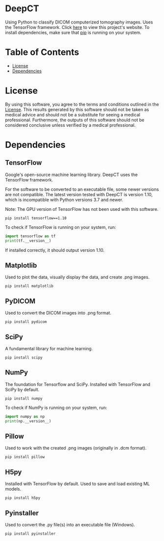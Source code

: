 # DeepCT

Using Python to classify DICOM computerized tomography images. Uses the TensorFlow framework.
Click [here](https://donnellyinitiative.org) to view this project's website.
To install dependencies, make sure that [pip](https://pip.pypa.io/en/stable/installing/) is running on your system.

# Table of Contents

* [License](#license)
* [Dependencies](#dependencies)

<a name="license"/>

# License

By using this software, you agree to the terms and conditions outlined in the [License](https://github.com/aidanelm/donnellyinitiative/blob/master/LICENSE). This results generated by this software should not be taken as medical advice and should not be a substitute for seeing a medical professional. Furthermore, the outputs of this software should not be considered conclusive unless verified by a medical professional.


<a name="dependencies"/>

# Dependencies

## TensorFlow

Google's open-source machine learning library. DeepCT uses the TensorFlow framework.

For the software to be converted to an executable file, some newer versions are not compatible. The latest version tested with DeepCT is version 1.10, which is incompatible with Python versions 3.7 and newer.

Note: The GPU version of TensorFlow has not been used with this software.

```
pip install tensorflow==1.10
```
To check if TensorFlow is running on your system, run:

```python
import tensorflow as tf
print(tf.__version__)
```
If installed correctly, it should output version 1.10.

## Matplotlib

Used to plot the data, visually display the data, and create .png images.

```
pip install matplotlib
```

## PyDICOM

Used to convert the DICOM images into .png format.

```
pip install pydicom
```

## SciPy

A fundamental library for machine learning.

```
pip install scipy
```

## NumPy

The foundation for Tensorflow and SciPy. Installed with TensorFlow and SciPy by default.

```
pip install numpy
```

To check if NumPy is running on your system, run:

```python
import numpy as np
print(np.__version__)
```

## Pillow

Used to work with the created .png images (originally in .dcm format).

```
pip install pillow
```

## H5py

Installed with TensorFlow by default. Used to save and load existing ML models.

```
pip install h5py
```

## Pyinstaller

Used to convert the .py file(s) into an executable file (Windows).

```
pip install pyinstaller
```
